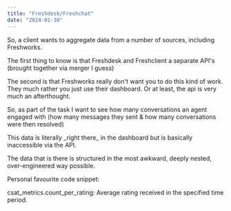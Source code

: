 ```yaml
---
title: "Freshdesk/Freshchat"
date: "2024-01-30"
---
```


So, a client wants to aggregate data from a number of sources, including Freshworks.

The first thing to know is that Freshdesk and Freshclient a separate API's (brought together via merger I guess)

The second is that Freshworks really don't want you to do this kind of work. They much rather you just use their dashboard. Or at least, the api is very much an afterthought.  
  
So, as part of the task I want to see how many conversations an agent engaged with (how many messages they sent & how many conversations were then resolved)  

This data is literally \_right there\_ in the dashboard but is basically inaccessible via the API.

The data that is there is structured in the most awkward, deeply nested, over-engineered way possible.

Personal favourite code snippet:  

csat\_metrics.count\_per\_rating:
Average rating received in the specified time period.
